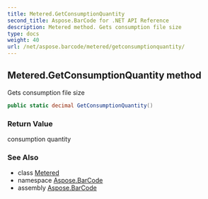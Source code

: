 ```yaml
---
title: Metered.GetConsumptionQuantity
second_title: Aspose.BarCode for .NET API Reference
description: Metered method. Gets consumption file size
type: docs
weight: 40
url: /net/aspose.barcode/metered/getconsumptionquantity/
---
```

## Metered.GetConsumptionQuantity method

Gets consumption file size

```csharp
public static decimal GetConsumptionQuantity()
```

### Return Value

consumption quantity

### See Also

* class [Metered](../)
* namespace [Aspose.BarCode](../../metered/)
* assembly [Aspose.BarCode](../../../)


